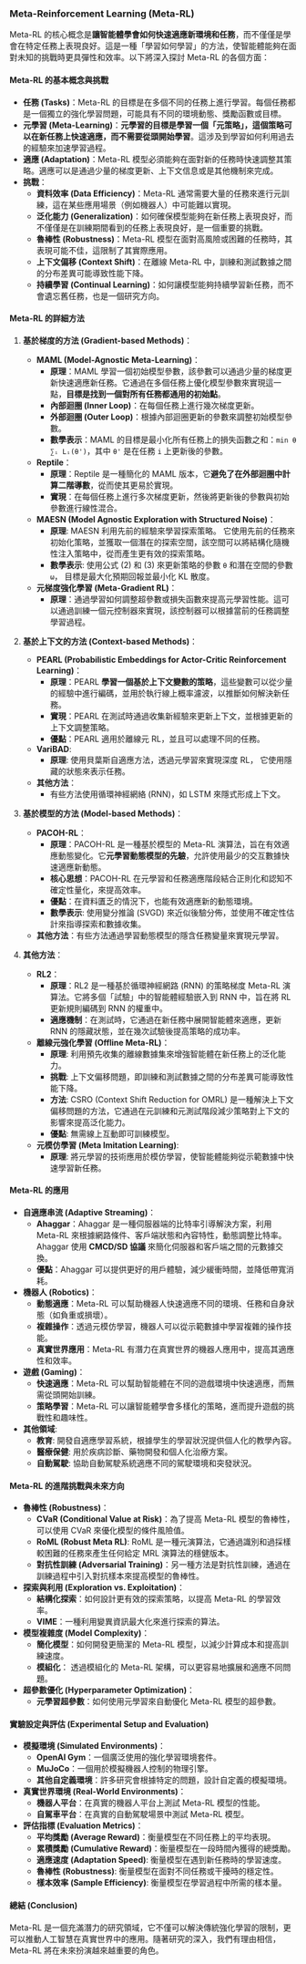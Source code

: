 ### Meta-Reinforcement Learning (Meta-RL)

Meta-RL 的核心概念是**讓智能體學會如何快速適應新環境和任務**，而不僅僅是學會在特定任務上表現良好。這是一種「學習如何學習」的方法，使智能體能夠在面對未知的挑戰時更具彈性和效率。以下將深入探討 Meta-RL 的各個方面：

#### Meta-RL 的基本概念與挑戰

*   **任務 (Tasks)**：Meta-RL 的目標是在多個不同的任務上進行學習。每個任務都是一個獨立的強化學習問題，可能具有不同的環境動態、獎勵函數或目標。
*   **元學習 (Meta-Learning)**：**元學習的目標是學習一個「元策略」，這個策略可以在新任務上快速適應，而不需要從頭開始學習**。這涉及到學習如何利用過去的經驗來加速學習過程。
*   **適應 (Adaptation)**：Meta-RL 模型必須能夠在面對新的任務時快速調整其策略。適應可以是通過少量的梯度更新、上下文信息或是其他機制來完成。
*   **挑戰**：
    *   **資料效率 (Data Efficiency)**：Meta-RL 通常需要大量的任務來進行元訓練，這在某些應用場景（例如機器人）中可能難以實現。
    *   **泛化能力 (Generalization)**：如何確保模型能夠在新任務上表現良好，而不僅僅是在訓練期間看到的任務上表現良好，是一個重要的挑戰。
    *   **魯棒性 (Robustness)**：Meta-RL 模型在面對高風險或困難的任務時，其表現可能不佳，這限制了其實際應用。
    *   **上下文偏移 (Context Shift)**：在離線 Meta-RL 中，訓練和測試數據之間的分布差異可能導致性能下降。
    *   **持續學習 (Continual Learning)**：如何讓模型能夠持續學習新任務，而不會遺忘舊任務，也是一個研究方向。

#### Meta-RL 的詳細方法

1.  **基於梯度的方法 (Gradient-based Methods)**：
    *   **MAML (Model-Agnostic Meta-Learning)**：
        *   **原理**：MAML 學習一個初始模型參數，該參數可以通過少量的梯度更新快速適應新任務。它通過在多個任務上優化模型參數來實現這一點，**目標是找到一個對所有任務都通用的初始點**。
        *   **內部迴圈 (Inner Loop)**：在每個任務上進行幾次梯度更新。
        *   **外部迴圈 (Outer Loop)**：根據內部迴圈更新的參數來調整初始模型參數。
        *   **數學表示**：MAML 的目標是最小化所有任務上的損失函數之和：`min θ ∑ᵢ Lᵢ(θ')`，其中 `θ'` 是在任務 `i` 上更新後的參數。
    *   **Reptile**：
        *   **原理**：Reptile 是一種簡化的 MAML 版本，它**避免了在外部迴圈中計算二階導數**，從而使其更易於實現。
        *   **實現**：在每個任務上進行多次梯度更新，然後將更新後的參數與初始參數進行線性混合。
    *  **MAESN (Model Agnostic Exploration with Structured Noise)**：
        *   **原理**: MAESN 利用先前的經驗來學習探索策略。 它使用先前的任務來初始化策略，並獲取一個潛在的探索空間，該空間可以將結構化隨機性注入策略中，從而產生更有效的探索策略。
        *   **數學表示**:  使用公式 (2) 和 (3) 來更新策略的參數 `θ` 和潛在空間的參數 `ω`， 目標是最大化預期回報並最小化 KL 散度。
    *   **元梯度強化學習 (Meta-Gradient RL)**：
        *   **原理**：通過學習如何調整超參數或損失函數來提高元學習性能。這可以通過訓練一個元控制器來實現，該控制器可以根據當前的任務調整學習過程。

2.  **基於上下文的方法 (Context-based Methods)**：
    *   **PEARL (Probabilistic Embeddings for Actor-Critic Reinforcement Learning)**：
        *   **原理**：PEARL **學習一個基於上下文變數的策略**，這些變數可以從少量的經驗中進行編碼，並用於執行線上概率濾波，以推斷如何解決新任務。
        *   **實現**：PEARL 在測試時通過收集新經驗來更新上下文，並根據更新的上下文調整策略。
        *   **優點**：PEARL 適用於離線元 RL，並且可以處理不同的任務。
    *  **VariBAD**:
        *   **原理**: 使用貝葉斯自適應方法，透過元學習來實現深度 RL， 它使用隱藏的狀態來表示任務。
    *   **其他方法**：
        *  有些方法使用循環神經網絡 (RNN)，如 LSTM 來隱式形成上下文。

3.  **基於模型的方法 (Model-based Methods)**：
    *   **PACOH-RL**：
        *   **原理**：PACOH-RL 是一種基於模型的 Meta-RL 演算法，旨在有效適應動態變化。它**元學習動態模型的先驗**，允許使用最少的交互數據快速適應新動態。
        *   **核心思想**：PACOH-RL 在元學習和任務適應階段結合正則化和認知不確定性量化，來提高效率。
        *   **優點**：在資料匱乏的情況下，也能有效適應新的動態環境。
        *   **數學表示**: 使用變分推論 (SVGD) 來近似後驗分佈，並使用不確定性估計來指導探索和數據收集。
    *   **其他方法**：有些方法通過學習動態模型的隱含任務變量來實現元學習。

4.  **其他方法**：
    *   **RL2**：
        *   **原理**：RL2 是一種基於循環神經網路 (RNN) 的策略梯度 Meta-RL 演算法。它將多個「試驗」中的智能體經驗嵌入到 RNN 中，旨在將 RL 更新規則編碼到 RNN 的權重中。
        *   **適應機制**：在測試時，它通過在新任務中展開智能體來適應，更新 RNN 的隱藏狀態，並在幾次試驗後提高策略的成功率。
    *   **離線元強化學習 (Offline Meta-RL)**：
        *   **原理**: 利用預先收集的離線數據集來增強智能體在新任務上的泛化能力。
        *   **挑戰**: 上下文偏移問題，即訓練和測試數據之間的分布差異可能導致性能下降。
        *   **方法**:  CSRO (Context Shift Reduction for OMRL) 是一種解決上下文偏移問題的方法，它通過在元訓練和元測試階段減少策略對上下文的影響來提高泛化能力。
        *   **優點**:  無需線上互動即可訓練模型。
    *   **元模仿學習 (Meta Imitation Learning)**:
        *   **原理**: 將元學習的技術應用於模仿學習，使智能體能夠從示範數據中快速學習新任務。

#### Meta-RL 的應用

*   **自適應串流 (Adaptive Streaming)**：
    *   **Ahaggar**：Ahaggar 是一種伺服器端的比特率引導解決方案，利用 Meta-RL 來根據網路條件、客戶端狀態和內容特性，動態調整比特率。Ahaggar 使用 **CMCD/SD 協議** 來簡化伺服器和客戶端之間的元數據交換。
    *   **優點**：Ahaggar 可以提供更好的用戶體驗，減少緩衝時間，並降低帶寬消耗。
*   **機器人 (Robotics)**：
    *   **動態適應**：Meta-RL 可以幫助機器人快速適應不同的環境、任務和自身狀態（如負重或損壞）。
    *   **複雜操作**：透過元模仿學習，機器人可以從示範數據中學習複雜的操作技能。
    *   **真實世界應用**：Meta-RL 有潛力在真實世界的機器人應用中，提高其適應性和效率。
*   **遊戲 (Gaming)**：
    *   **快速適應**：Meta-RL 可以幫助智能體在不同的遊戲環境中快速適應，而無需從頭開始訓練。
    *   **策略學習**：Meta-RL 可以讓智能體學會多樣化的策略，進而提升遊戲的挑戰性和趣味性。
*   **其他領域**:
    *    **教育**:  開發自適應學習系統，根據學生的學習狀況提供個人化的教學內容。
    *    **醫療保健**:  用於疾病診斷、藥物開發和個人化治療方案。
    *    **自動駕駛**: 協助自動駕駛系統適應不同的駕駛環境和突發狀況。

#### Meta-RL 的進階挑戰與未來方向

*   **魯棒性 (Robustness)**：
    *   **CVaR (Conditional Value at Risk)**：為了提高 Meta-RL 模型的魯棒性，可以使用 CVaR 來優化模型的條件風險值。
    *    **RoML (Robust Meta RL)**: RoML 是一種元演算法，它通過識別和過採樣較困難的任務來產生任何給定 MRL 演算法的穩健版本。
    *   **對抗性訓練 (Adversarial Training)**：另一種方法是對抗性訓練，通過在訓練過程中引入對抗樣本來提高模型的魯棒性。
*   **探索與利用 (Exploration vs. Exploitation)**：
    *   **結構化探索**：如何設計更有效的探索策略，以提高 Meta-RL 的學習效率。
    *   **VIME**：一種利用變異資訊最大化來進行探索的算法。
*   **模型複雜度 (Model Complexity)**：
    *   **簡化模型**：如何開發更簡潔的 Meta-RL 模型，以減少計算成本和提高訓練速度。
    *  **模組化**： 透過模組化的 Meta-RL 架構，可以更容易地擴展和適應不同問題。
*   **超參數優化 (Hyperparameter Optimization)**：
    *   **元學習超參數**：如何使用元學習來自動優化 Meta-RL 模型的超參數。

#### 實驗設定與評估 (Experimental Setup and Evaluation)

*   **模擬環境 (Simulated Environments)**：
    *   **OpenAI Gym**：一個廣泛使用的強化學習環境套件。
    *   **MuJoCo**：一個用於模擬機器人控制的物理引擎。
    *   **其他自定義環境**：許多研究會根據特定的問題，設計自定義的模擬環境。
*   **真實世界環境 (Real-World Environments)**：
    *   **機器人平台**：在真實的機器人平台上測試 Meta-RL 模型的性能。
    *   **自駕車平台**：在真實的自動駕駛場景中測試 Meta-RL 模型。
*   **評估指標 (Evaluation Metrics)**：
    *   **平均獎勵 (Average Reward)**：衡量模型在不同任務上的平均表現。
    *   **累積獎勵 (Cumulative Reward)**：衡量模型在一段時間內獲得的總獎勵。
    *    **適應速度 (Adaptation Speed)**:  衡量模型在遇到新任務時的學習速度。
    *   **魯棒性 (Robustness)**: 衡量模型在面對不同任務或干擾時的穩定性。
    *    **樣本效率 (Sample Efficiency)**: 衡量模型在學習過程中所需的樣本量。

#### 總結 (Conclusion)

Meta-RL 是一個充滿潛力的研究領域，它不僅可以解決傳統強化學習的限制，更可以推動人工智慧在真實世界中的應用。隨著研究的深入，我們有理由相信，Meta-RL 將在未來扮演越來越重要的角色。
